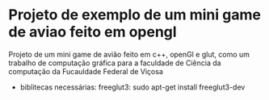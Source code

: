 
# Projeto de exemplo de um mini game de aviao feito em opengl

Projeto de um mini game de avião feito em c++, openGl e glut, 
como um trabalho de computação gráfica para a faculdade de Ciência da computação da Fucauldade Federal de Viçosa

- biblitecas necessárias: freeglut3: 
    sudo apt-get install freeglut3-dev


